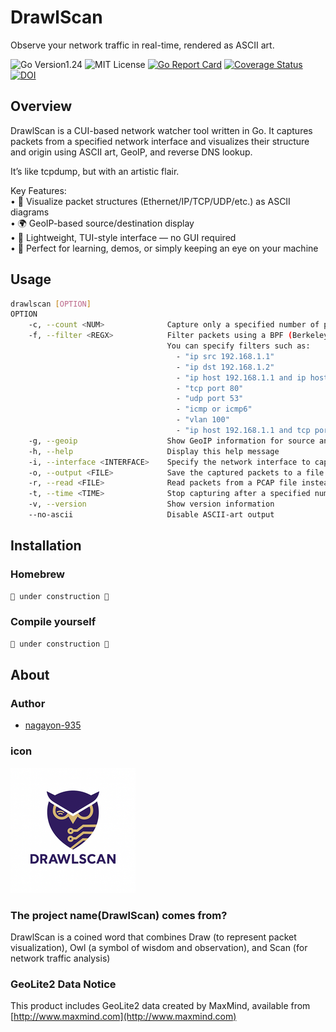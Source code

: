 # DrawlScan

Observe your network traffic in real-time, rendered as ASCII art.

![Go Version1.24](https://img.shields.io/badge/go-v1.24-blue "Go Version1.24")
![MIT License](https://img.shields.io/badge/license-MIT-blue "MIT License")
[![Go Report Card](https://goreportcard.com/badge/github.com/nagayon-935/DrawlScan)](https://goreportcard.com/report/github.com/nagayon-935/DrawlScan)
[![Coverage Status](https://coveralls.io/repos/github/nagayon-935/DrawlScan/badge.svg?branch=main)](https://coveralls.io/github/nagayon-935/DrawlScan?branch=main)
[![DOI](https://zenodo.org/badge/965584302.svg)](https://doi.org/10.5281/zenodo.15468387)

## Overview

DrawlScan is a CUI-based network watcher tool written in Go.
It captures packets from a specified network interface and visualizes their structure and origin using ASCII art, GeoIP, and reverse DNS lookup.

It’s like tcpdump, but with an artistic flair.

Key Features:  
    •   🎨 Visualize packet structures (Ethernet/IP/TCP/UDP/etc.) as ASCII diagrams  
    •   🌍 GeoIP-based source/destination display  
    •   🧭 Lightweight, TUI-style interface — no GUI required  
    •   🐧 Perfect for learning, demos, or simply keeping an eye on your machine  

## Usage

```bash
drawlscan [OPTION]
OPTION
    -c, --count <NUM>              Capture only a specified number of packets
    -f, --filter <REGX>            Filter packets using a BPF (Berkeley Packet Filter) expression.
                                   You can specify filters such as:
                                     - "ip src 192.168.1.1"
                                     - "ip dst 192.168.1.2"
                                     - "ip host 192.168.1.1 and ip host 192.168.1.2"
                                     - "tcp port 80"
                                     - "udp port 53"
                                     - "icmp or icmp6"
                                     - "vlan 100"
                                     - "ip host 192.168.1.1 and tcp port 80"
    -g, --geoip                    Show GeoIP information for source and destination IP addresses
    -h, --help                     Display this help message
    -i, --interface <INTERFACE>    Specify the network interface to capture packets from (e.g., eth0, wlan0)
    -o, --output <FILE>            Save the captured packets to a file in PCAP format
    -r, --read <FILE>              Read packets from a PCAP file instead of capturing live traffic
    -t, --time <TIME>              Stop capturing after a specified number of seconds
    -v, --version                  Show version information
    --no-ascii                     Disable ASCII-art output
```

## Installation

### Homebrew

```bash
🚧 under construction 🚧
```

### Compile yourself

```bash
🚧 under construction 🚧
```

## About

### Author

* [nagayon-935](https://github.com/nagayon-935)

### icon

![DrawlScan Icon](./docs/logo.png "DrawlScan Icon")

### The project name(**DrawlScan**) comes from?

DrawlScan is a coined word that combines Draw (to represent packet visualization), Owl (a symbol of wisdom and observation), and Scan (for network traffic analysis)

### GeoLite2 Data Notice

This product includes GeoLite2 data created by MaxMind, available from [http://www.maxmind.com](http://www.maxmind.com)
